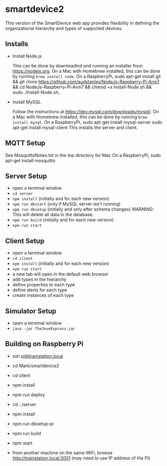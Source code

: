 # smartdevice2

This version of the SmartDevice web app provides flexibility
in defining the organizational hierarchy and
types of supported devices.

## Installs

* Install Node.js

  This can be done by downloadind and running an installer
  from https://nodejs.org.
  On a Mac with Homebrew installed,
  this can be done by running `brew install node`.
  On a RaspberryPi,
sudo apt-get install git && git clone https://github.com/audstanley/NodeJs-Raspberry-Pi-Arm7 && cd NodeJs-Raspberry-Pi-Arm7 && chmod +x Install-Node.sh && sudo ./Install-Node.sh;

* Install MySQL

  Follow the instructions at https://dev.mysql.com/downloads/mysql/.
  On a Mac with Homebrew installed,
  this can be done by running `brew install mysql`.
  On a RaspberryPi,
  sudo apt-get install mysql-server
  sudo apt-get install mysql-client
  This installs the server and client.

## MQTT Setup

See MosquittoNotes.txt in the top directory for Mac
On a RaspberryPi,
sudo apt-get install mosquitto

## Server Setup
* open a terminal window
* `cd server`
* `npm install` (initially and for each new version)
* `npm run dbstart` (only if MySQL server isn't running)
* `npm run dbsetup` (initially and only after schema changes)
  WARNING: This will delete all data in the database.
* `npm run build` (initially and for each new version)
* `npm run start`

## Client Setup
* open a terminal window
* `cd client`
* `npm install` (initially and for each new version)
* `npm run start`
* a new tab will open in the default web browser
* add types in the hierarchy
* define properties to each type
* define alerts for each type
* create instances of each type

## Simulator Setup
* open a terminal window
* `java -jar TheJoveExpress.jar`

## Building on Raspberry Pi
* ssh pi@trainstation.local
* cd Mark/smartdevice2

* cd client
* npm install
* npm run deploy

* cd ../server
* npm install
* npm run dbsetup-pi
* npm run build
* npm start
* from another machine on the same WiFi,
  browse http://trainstation.local:3001
  (may need to use IP address of the Pi)

